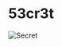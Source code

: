 # 53cr3t






![Secret](https://user-images.githubusercontent.com/118925529/203634578-bee05e8a-c10f-42d0-b2d9-b1d7c8b4d18b.png)

